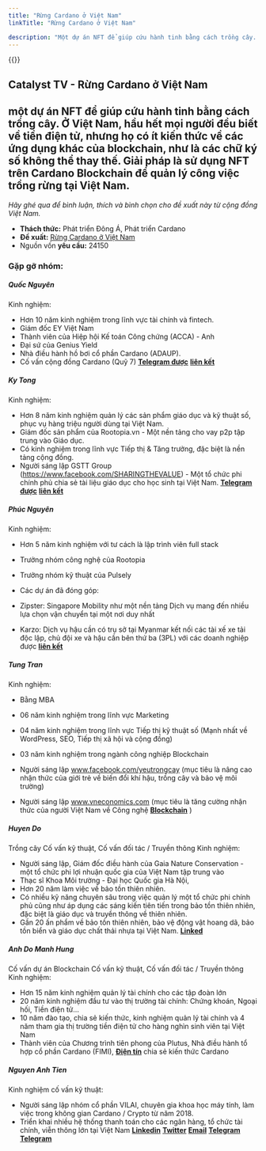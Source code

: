 ```yaml
---
title: "Rừng Cardano ở Việt Nam"
linkTitle: "Rừng Cardano ở Việt Nam"

description: "Một dự án NFT để giúp cứu hành tinh bằng cách trồng cây. Ở Việt Nam, hầu hết mọi người đều biết về tiền điện tử, nhưng họ có ít kiến thức về các ứng dụng khác của blockchain, như là các chữ ký số không thể thay thế. Giải pháp là sử dụng NFT trên Cardano Blockchain để quản lý công việc trồng rừng tại Việt Nam."
---
```


{{<youtube HMJi1OwT6Fg>}}

## Catalyst TV - Rừng Cardano ở Việt Nam

## một dự án NFT để giúp cứu hành tinh bằng cách trồng cây. Ở Việt Nam, hầu hết mọi người đều biết về tiền điện tử, nhưng họ có ít kiến thức về các ứng dụng khác của blockchain, như là các chữ ký số không thể thay thế. Giải pháp là sử dụng NFT trên Cardano Blockchain để quản lý công việc trồng rừng tại Việt Nam.

*Hãy ghé qua để bình luận, thích và bình chọn cho đề xuất này từ cộng đồng Việt Nam.*

- **Thách thức:** Phát triển Đông Á, Phát triển Cardano
- **Đề xuất:** [Rừng Cardano ở Việt Nam](https://cardano.ideascale.com/c/idea/396832)
- Nguồn vốn **yêu cầu:** 24150

### Gặp gỡ nhóm:

##### **Quốc Nguyên**

Kinh nghiệm:

- Hơn 10 năm kinh nghiệm trong lĩnh vực tài chính và fintech.
- Giám đốc EY Việt Nam
- Thành viên của Hiệp hội Kế toán Công chứng (ACCA) - Anh
- Đại sứ của Genius Yield
- Nhà điều hành hồ bơi cổ phần Cardano (ADAUP).
- Cố vấn cộng đồng Cardano (Quỹ 7) [**Telegram được**](https://t.me/Britnguyen87) [**liên kết**](https://www.linkedin.com/in/quoc-nguyen-708370142/)

##### **Ky Tong**

Kinh nghiệm:

- Hơn 8 năm kinh nghiệm quản lý các sản phẩm giáo dục và kỹ thuật số, phục vụ hàng triệu người dùng tại Việt Nam.
- Giám đốc sản phẩm của Rootopia.vn - Một nền tảng cho vay p2p tập trung vào Giáo dục.
- Có kinh nghiệm trong lĩnh vực Tiếp thị &amp; Tăng trưởng, đặc biệt là nền tảng cộng đồng.
- Người sáng lập GSTT Group (https://www.facebook.com/SHARINGTHEVALUE) - Một tổ chức phi chính phủ chia sẻ tài liệu giáo dục cho học sinh tại Việt Nam. [**Telegram được**](https://t.me/kytq2011) [**liên kết**](https://www.linkedin.com/in/tongquocky/)

##### **Phúc Nguyên**

Kinh nghiệm:

- Hơn 5 năm kinh nghiệm với tư cách là lập trình viên full stack

- Trưởng nhóm công nghệ của Rootopia

- Trưởng nhóm kỹ thuật của Pulsely

- Các dự án đã đóng góp:

- Zipster: Singapore Mobility như một nền tảng Dịch vụ mang đến nhiều lựa chọn vận chuyển tại một nơi duy nhất

- Karzo: Dịch vụ hậu cần có trụ sở tại Myanmar kết nối các tài xế xe tải độc lập, chủ đội xe và hậu cần bên thứ ba (3PL) với các doanh nghiệp được [**liên kết**](https://www.linkedin.com/in/phuc-nguyen-tuan/)

##### **Tung Tran**

Kinh nghiệm:

- Bằng MBA

- 06 năm kinh nghiệm trong lĩnh vực Marketing

- 04 năm kinh nghiệm trong lĩnh vực Tiếp thị kỹ thuật số (Mạnh nhất về WordPress, SEO, Tiếp thị xã hội và cộng đồng)

- 03 năm kinh nghiệm trong ngành công nghiệp Blockchain

- Người sáng lập www.facebook.com/yeutrongcay (mục tiêu là nâng cao nhận thức của giới trẻ về biến đổi khí hậu, trồng cây và bảo vệ môi trường)

- Người sáng lập www.vneconomics.com (mục tiêu là tăng cường nhận thức của người Việt Nam về Công nghệ [**Blockchain**](https://www.linkedin.com/in/tranthanhtung37/) )

##### **Huyen Do**

Trồng cây Cố vấn kỹ thuật, Cố vấn đối tác / Truyền thông Kinh nghiệm:

- Người sáng lập, Giám đốc điều hành của Gaia Nature Conservation - một tổ chức phi lợi nhuận quốc gia của Việt Nam tập trung vào
- Thạc sĩ Khoa Môi trường - Đại học Quốc gia Hà Nội,
- Hơn 20 năm làm việc về bảo tồn thiên nhiên.
- Có nhiều kỹ năng chuyên sâu trong việc quản lý một tổ chức phi chính phủ cũng như áp dụng các sáng kiến tiên tiến trong bảo tồn thiên nhiên, đặc biệt là giáo dục và truyền thông về thiên nhiên.
- Gần 20 ấn phẩm về bảo tồn thiên nhiên, bảo vệ động vật hoang dã, bảo tồn biển và giáo dục chất thải nhựa tại Việt Nam. [**Linked**](https://vn.linkedin.com/in/chicadohuyen)

##### **Anh Do Manh Hung**

Cố vấn dự án Blockchain Cố vấn kỹ thuật, Cố vấn đối tác / Truyền thông Kinh nghiệm:

- Hơn 15 năm kinh nghiệm quản lý tài chính cho các tập đoàn lớn
- 20 năm kinh nghiệm đầu tư vào thị trường tài chính: Chứng khoán, Ngoại hối, Tiền điện tử…
- 10 năm đào tạo, chia sẻ kiến thức, kinh nghiệm quản lý tài chính và 4 năm tham gia thị trường tiền điện tử cho hàng nghìn sinh viên tại Việt Nam
- Thành viên của Chương trình tiên phong của Plutus, Nhà điều hành tổ hợp cổ phần Cardano (FIMI), [**Điện tín**](https://t.me/hung_domanh) chia sẻ kiến thức Cardano

##### **Nguyen Anh Tien**

Kinh nghiệm cố vấn kỹ thuật:

- Người sáng lập nhóm cổ phần VILAI, chuyên gia khoa học máy tính, làm việc trong không gian Cardano / Crypto từ năm 2018.
- Triển khai nhiều hệ thống thanh toán cho các ngân hàng, tổ chức tài chính, viễn thông lớn tại Việt Nam [**Linkedin**](https://www.linkedin.com/in/tienna) [**Twitter**](https://twitter.com/tiennganh) [**Email**](tienna@gmail.com) [**Telegram**](t.me/tiennguyenanh) [**Telegram**](https://www.facebook.com/tiennguyena)
